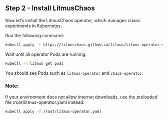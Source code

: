 ## Step 2 - Install LitmusChaos

Now let’s install the LitmusChaos operator, which manages chaos experiments in Kubernetes.

Run the following command:
```bash
kubectl apply -f https://litmuschaos.github.io/litmus/litmus-operator-v1.15.0.yaml
```
Wait until all operator Pods are running:
```bash
kubectl -n litmus get pods
```
You should see Pods such as `litmus-operator` and `chaos-operator`.

### Note:
If your environment does not allow internet downloads, use the preloaded file /root/litmus-operator.yaml instead:
```bash
kubectl apply -f /root/litmus-operator.yaml
```